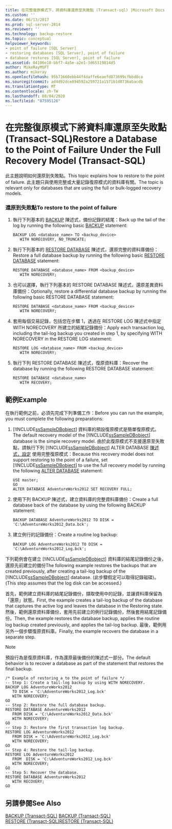 ```yaml
---
title: 在完整復原模式下，將資料庫還原至失敗點 (Transact-sql) |Microsoft Docs
ms.custom: ''
ms.date: 06/13/2017
ms.prod: sql-server-2014
ms.reviewer: ''
ms.technology: backup-restore
ms.topic: conceptual
helpviewer_keywords:
- point of failure [SQL Server]
- restoring databases [SQL Server], point of failure
- database restores [SQL Server], point of failure
ms.assetid: 04106e18-bbf7-4a5e-a2e1-3d65319814d5
author: MikeRayMSFT
ms.author: mikeray
ms.openlocfilehash: 95b73660ebb44f4daffe6eaefd873699cfbbd8ca
ms.sourcegitcommit: ad4d92dce894592a259721a1571b1d8736abacdb
ms.translationtype: MT
ms.contentlocale: zh-TW
ms.lasthandoff: 08/04/2020
ms.locfileid: "87595126"
---
```

# <a name="restore-a-database-to-the-point-of-failure-under-the-full-recovery-model-transact-sql"></a><span data-ttu-id="c5b4d-102">在完整復原模式下將資料庫還原至失敗點 (Transact-SQL)</span><span class="sxs-lookup"><span data-stu-id="c5b4d-102">Restore a Database to the Point of Failure Under the Full Recovery Model (Transact-SQL)</span></span>
  <span data-ttu-id="c5b4d-103">此主題說明如何還原到失敗點。</span><span class="sxs-lookup"><span data-stu-id="c5b4d-103">This topic explains how to restore to the point of failure.</span></span> <span data-ttu-id="c5b4d-104">此主題只與使用完整或大量記錄復原模式的資料庫有關。</span><span class="sxs-lookup"><span data-stu-id="c5b4d-104">The topic is relevant only for databases that are using the full or bulk-logged recovery models.</span></span>  
  
### <a name="to-restore-to-the-point-of-failure"></a><span data-ttu-id="c5b4d-105">還原到失敗點</span><span class="sxs-lookup"><span data-stu-id="c5b4d-105">To restore to the point of failure</span></span>  
  
1.  <span data-ttu-id="c5b4d-106">執行下列基本的 [BACKUP](/sql/t-sql/statements/backup-transact-sql) 陳述式，備份記錄的結尾：</span><span class="sxs-lookup"><span data-stu-id="c5b4d-106">Back up the tail of the log by running the following basic [BACKUP](/sql/t-sql/statements/backup-transact-sql) statement:</span></span>  
  
    ```  
    BACKUP LOG <database_name> TO <backup_device>   
       WITH NORECOVERY, NO_TRUNCATE;  
    ```  
  
2.  <span data-ttu-id="c5b4d-107">執行下列基本的 [RESTORE DATABASE](/sql/t-sql/statements/restore-statements-transact-sql) 陳述式，還原完整的資料庫備份：</span><span class="sxs-lookup"><span data-stu-id="c5b4d-107">Restore a full database backup by running the following basic [RESTORE DATABASE](/sql/t-sql/statements/restore-statements-transact-sql) statement:</span></span>  
  
    ```  
    RESTORE DATABASE <database_name> FROM <backup_device>   
       WITH NORECOVERY;  
    ```  
  
3.  <span data-ttu-id="c5b4d-108">也可以選擇，執行下列基本的 RESTORE DATABASE 陳述式，還原差異資料庫備份：</span><span class="sxs-lookup"><span data-stu-id="c5b4d-108">Optionally, restore a differential database backup by running the following basic RESTORE DATABASE statement:</span></span>  
  
    ```  
    RESTORE DATABASE <database_name> FROM <backup_device>   
       WITH NORECOVERY;  
    ```  
  
4.  <span data-ttu-id="c5b4d-109">套用每個交易記錄，包括您在步驟 1，透過在 RESTORE LOG 陳述式中指定 WITH NORECOVERY 所建立的結尾記錄備份：</span><span class="sxs-lookup"><span data-stu-id="c5b4d-109">Apply each transaction log, including the tail-log backup you created in step 1, by specifying WITH NORECOVERY in the RESTORE LOG statement:</span></span>  
  
    ```  
    RESTORE LOG <database_name> FROM <backup_device>   
       WITH NORECOVERY;  
    ```  
  
5.  <span data-ttu-id="c5b4d-110">執行下列 RESTORE DATABASE 陳述式，復原資料庫：</span><span class="sxs-lookup"><span data-stu-id="c5b4d-110">Recover the database by running the following RESTORE DATABASE statement:</span></span>  
  
    ```  
    RESTORE DATABASE <database_name>   
       WITH RECOVERY;  
    ```  
  
## <a name="example"></a><span data-ttu-id="c5b4d-111">範例</span><span class="sxs-lookup"><span data-stu-id="c5b4d-111">Example</span></span>  
 <span data-ttu-id="c5b4d-112">在執行範例之前，必須先完成下列準備工作：</span><span class="sxs-lookup"><span data-stu-id="c5b4d-112">Before you can run the example, you must complete the following preparations:</span></span>  
  
1.  <span data-ttu-id="c5b4d-113">[!INCLUDE[ssSampleDBobject](../../includes/sssampledbobject-md.md)] 資料庫的預設復原模式是簡單復原模式。</span><span class="sxs-lookup"><span data-stu-id="c5b4d-113">The default recovery model of the [!INCLUDE[ssSampleDBobject](../../includes/sssampledbobject-md.md)] database is the simple recovery model.</span></span> <span data-ttu-id="c5b4d-114">由於此復原模式不支援還原至失敗點，請執行下列 [!INCLUDE[ssSampleDBobject](../../includes/sssampledbobject-md.md)] ALTER DATABASE [陳述式，設定](/sql/t-sql/statements/alter-database-transact-sql) 使用完整復原模式：</span><span class="sxs-lookup"><span data-stu-id="c5b4d-114">Because this recovery model does not support restoring to the point of a failure, set [!INCLUDE[ssSampleDBobject](../../includes/sssampledbobject-md.md)] to use the full recovery model by running the following [ALTER DATABASE](/sql/t-sql/statements/alter-database-transact-sql) statement:</span></span>  
  
    ```  
    USE master;  
    GO  
    ALTER DATABASE AdventureWorks2012 SET RECOVERY FULL;  
    ```  
  
2.  <span data-ttu-id="c5b4d-115">使用下列 BACKUP 陳述式，建立資料庫的完整資料庫備份：</span><span class="sxs-lookup"><span data-stu-id="c5b4d-115">Create a full database back of the database by using the following BACKUP statement:</span></span>  
  
    ```  
    BACKUP DATABASE AdventureWorks2012 TO DISK = 'C:\AdventureWorks2012_Data.bck';  
    ```  
  
3.  <span data-ttu-id="c5b4d-116">建立例行的記錄備份：</span><span class="sxs-lookup"><span data-stu-id="c5b4d-116">Create a routine log backup:</span></span>  
  
    ```  
    BACKUP LOG AdventureWorks2012 TO DISK = 'C:\AdventureWorks2012_Log.bck';  
    ```  
  
 <span data-ttu-id="c5b4d-117">下列範例會在建立 [!INCLUDE[ssSampleDBobject](../../includes/sssampledbobject-md.md)] 資料庫的結尾記錄備份之後，還原先前建立的備份</span><span class="sxs-lookup"><span data-stu-id="c5b4d-117">The following example restores the backups that are created previously, after creating a tail-log backup of the [!INCLUDE[ssSampleDBobject](../../includes/sssampledbobject-md.md)] database.</span></span> <span data-ttu-id="c5b4d-118">(此步驟假定可以取得記錄磁碟)。</span><span class="sxs-lookup"><span data-stu-id="c5b4d-118">(This step assumes that the log disk can be accessed.)</span></span>  
  
 <span data-ttu-id="c5b4d-119">首先，範例建立資料庫的結尾記錄備份，擷取使用中的記錄，並讓資料庫保留為「還原」狀態。</span><span class="sxs-lookup"><span data-stu-id="c5b4d-119">First, the example creates a tail-log backup of the database that captures the active log and leaves the database in the Restoring state.</span></span> <span data-ttu-id="c5b4d-120">然後，範例還原資料庫備份，套用先前建立的例行記錄備份，然後套用結尾記錄備份。</span><span class="sxs-lookup"><span data-stu-id="c5b4d-120">Then, the example restores the database backup, applies the routine log backup created previously, and applies the tail-log backup.</span></span> <span data-ttu-id="c5b4d-121">最後，範例用另外一個步驟復原資料庫。</span><span class="sxs-lookup"><span data-stu-id="c5b4d-121">Finally, the example recovers the database in a separate step.</span></span>  
  
> [!NOTE]  
>  <span data-ttu-id="c5b4d-122">預設行為是復原資料庫，作為還原最後備份的陳述式一部分。</span><span class="sxs-lookup"><span data-stu-id="c5b4d-122">The default behavior is to recover a database as part of the statement that restores the final backup.</span></span>  
  
```  
/* Example of restoring a to the point of failure */  
-- Step 1: Create a tail-log backup by using WITH NORECOVERY.  
BACKUP LOG AdventureWorks2012  
   TO DISK = 'C:\AdventureWorks2012_Log.bck'  
   WITH NORECOVERY;  
GO  
-- Step 2: Restore the full database backup.  
RESTORE DATABASE AdventureWorks2012  
   FROM DISK = 'C:\AdventureWorks2012_Data.bck'  
   WITH NORECOVERY;  
GO  
-- Step 3: Restore the first transaction log backup.  
RESTORE LOG AdventureWorks2012  
   FROM DISK = 'C:\AdventureWorks2012_Log.bck'  
   WITH NORECOVERY;  
GO  
-- Step 4: Restore the tail-log backup.  
RESTORE LOG AdventureWorks2012  
   FROM  DISK = 'C:\AdventureWorks2012_Log.bck'  
   WITH NORECOVERY;  
GO  
-- Step 5: Recover the database.  
RESTORE DATABASE AdventureWorks2012  
   WITH RECOVERY;  
GO  
```  
  
## <a name="see-also"></a><span data-ttu-id="c5b4d-123">另請參閱</span><span class="sxs-lookup"><span data-stu-id="c5b4d-123">See Also</span></span>  
 <span data-ttu-id="c5b4d-124">[BACKUP &#40;Transact-SQL&#41;](/sql/t-sql/statements/backup-transact-sql) </span><span class="sxs-lookup"><span data-stu-id="c5b4d-124">[BACKUP &#40;Transact-SQL&#41;](/sql/t-sql/statements/backup-transact-sql) </span></span>  
 [<span data-ttu-id="c5b4d-125">RESTORE &#40;Transact-SQL&#41;</span><span class="sxs-lookup"><span data-stu-id="c5b4d-125">RESTORE &#40;Transact-SQL&#41;</span></span>](/sql/t-sql/statements/restore-statements-transact-sql)  
  
  
